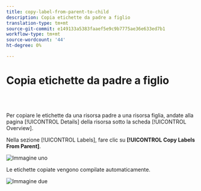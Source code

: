 ```yaml
---
title: copy-label-from-parent-to-child
description: Copia etichette da padre a figlio
translation-type: tm+mt
source-git-commit: e149133a5383faaef5e9c9b7775ae36e633ed7b1
workflow-type: tm+mt
source-wordcount: '44'
ht-degree: 0%

---
```



# Copia etichette da padre a figlio

<br> 

Per copiare le etichette da una risorsa padre a una risorsa figlia, andate alla pagina [!UICONTROL Details] della risorsa sotto la scheda [!UICONTROL Overview].

Nella sezione [!UICONTROL Labels], fare clic su **[!UICONTROL Copy Labels From Parent]**.

![Immagine uno](/help/sky/assets/labels/copy-labels-from-parent-to-child/copy-labels-from-parent-to-child-1.jpg)

Le etichette copiate vengono compilate automaticamente.

![Immagine due](/help/sky/assets/labels/copy-labels-from-parent-to-child/copy-labels-from-parent-to-child-2.jpg)
